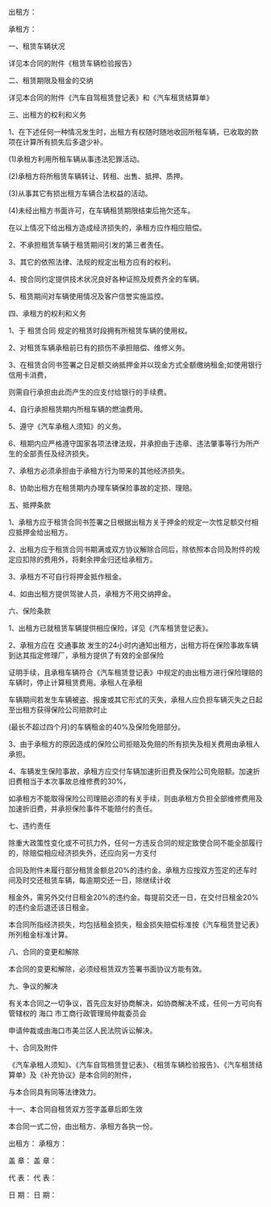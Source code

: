
 


出租方：


承租方：


一、租赁车辆状况


详见本合同的附件《租赁车辆检验报告》


二、租赁期限及租金的交纳


详见本合同的附件《汽车自驾租赁登记表》和《汽车租赁结算单》


三、出租方的权利和义务


1、在下述任何一种情况发生时，出租方有权随时随地收回所租车辆，已收取的款项在计算所有损失后多退少补。


(1)承租方利用所租车辆从事违法犯罪活动。


(2)承租方将所租赁车辆转让、转租、出售、抵押、质押。


(3)从事其它有损出租方车辆合法权益的活动。


(4)未经出租方书面许可，在车辆租赁期限结束后拖欠还车。


在以上情况下给出租方造成经济损失的，承租方应作相应赔偿。


2、不承担租赁车辆于租赁期间引发的第三者责任。


3、其它的依照法律、法规的规定出租方应有的权利。


4、按合同约定提供技术状况良好各种证照及规费齐全的车辆。


5、租赁期间对车辆使用情况及客户信誉实施监控。


四、承租方的权利和义务


1、于
租赁合同
规定的租赁时段拥有所租赁车辆的使用权。


2、对租赁车辆承租前已有的损伤不承担赔偿、维修义务。


3、在租赁合同书签署之日足额交纳抵押金并以现金方式全额缴纳租金;如使用银行信用卡消费，


则需自行承担由此而产生的应支付给银行的手续费。


4、自行承担租赁期内所租车辆的燃油费用。


5、遵守《汽车承租人须知》的义务。


6、租期内应严格遵守国家各项法律法规，并承担由于违章、违法肇事等行为所产生的全部责任及经济损失。


7、承租方必须承担由于承租方行为带来的其他经济损失。


8、协助出租方在租赁期内办理车辆保险事故的定损、理赔。


五、抵押条款


1、承租方应于租赁合同书签署之日根据出租方关于押金的规定一次性足额交付相应抵押金给出租方。


2、出租方应于租赁合同书期满或双方协议解除合同后，除依照本合同及附件的规定应扣除的费用外，将剩余押金归还给承租方。


3、承租方不可自行将押金抵作租金。


4、如由出租方提供驾驶人员，承租方不用交纳押金。


六、保险条款


1、出租方已就租赁车辆提供相应保险，详见《汽车租赁登记表》。


2、承租方应在
交通事故
发生的24小时内通知出租方，出租方将在保险事故车辆到达其指定修理厂，承租方提供了有效的全部保险


证明手续，且承租车辆符合《汽车租赁登记表》中规定的由出租方进行保险理赔的车辆时，停止计算租赁费用。承租人在承租


车辆期间若发生车辆被盗、报废或其它形式的灭失，承租人应负担车辆灭失之日起至出租方获得保险公司赔款时止


(最长不超过四个月)的车辆租金的40%及保险免赔部分。


3、由于承租方的原因造成的保险公司拒赔及免赔的所有损失及相关费用由承租人承担。


4、车辆发生保险事故，承租方应交付车辆加速折旧费及保险公司免赔额。加速折旧费相当于本次事故总维修费的30%，


如承租方不能取得保险公司理赔必须的有关手续，则由承租方负担全部维修费用及加速折旧费，并承担保险事件不能赔付的责任。


七、违约责任


除重大政策性变化或不可抗力外，任何一方违反合同的规定致使合同不能全部履行的，除赔偿相应经济损失外，还应向另一方支付


合同及附件未履行部分租赁金额总20%的违约金。承租方应按双方签定的还车时间及时交还租赁车辆，每逾期交还一日，除继续计收


租金外，需另外交付日租金20%的违约金。每提前交还一日，在交付日租金20%的违约金后退还该日租金。


本合同所指经济损失，均包括租金损失，租金损失赔偿标准按《汽车租赁登记表》所列租金标准计算。


八、合同的变更和解除


本合同的变更和解除，必须经租赁双方签署书面协议方能有效。


九、争议的解决


有关本合同之一切争议，首先应友好协商解决，如协商解决不成，任何一方可向有管辖权的
海口
市工商行政管理局仲裁委员会


申请仲裁或由海口市美兰区人民法院诉讼解决。


十、合同及附件


《汽车承租人须知》、《汽车自驾租赁登记表》、《租赁车辆检验报告》、《汽车租赁结算单》及《补充协议》是本合同的附件，


与本合同具有同等法律效力。


十一、本合同自租赁双方签字盖章后即生效


本合同一式二份，由出租方、承租方各执一份。


出租方： 承租方：


盖 章： 盖 章：


代 表： 代 表：


日 期： 日 期：
 


 

 
 
 
 
 
  


  
 

  


  


  
 
 
 
 

